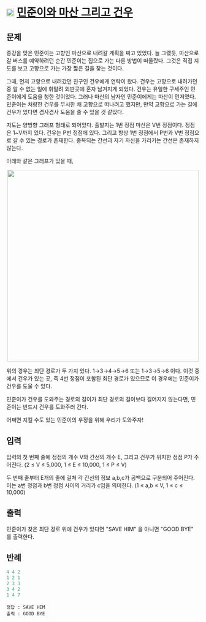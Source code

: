 # <img src="https://d2gd6pc034wcta.cloudfront.net/tier/12.svg" class="solvedac-tier" width=20> [민준이와 마산 그리고 건우](https://www.acmicpc.net/problem/18223)

## 문제
종강을 맞은 민준이는 고향인 마산으로 내려갈 계획을 짜고 있었다. 늘 그랬듯, 마산으로 갈 버스를 예약하려던 순간 민준이는 집으로 가는 다른 방법이 떠올랐다. 그것은 직접 지도를 보고 고향으로 가는 가장 짧은 길을 찾는 것이다.

그때, 먼저 고향으로 내려갔던 친구인 건우에게 연락이 왔다. 건우는 고향으로 내려가던 중 알 수 없는 일에 휘말려 외딴곳에 혼자 남겨지게 되었다. 건우는 유일한 구세주인 민준이에게 도움을 청한 것이었다. 그러나 마산의 남자인 민준이에게는 마산이 먼저였다. 민준이는 처량한 건우를 무시한 채 고향으로 떠나려고 했지만, 만약 고향으로 가는 길에 건우가 있다면 겸사겸사 도움을 줄 수 있을 것 같았다.

지도는 양방향 그래프 형태로 되어있다. 출발지는 1번 정점 마산은 V번 정점이다. 정점은 1~V까지 있다. 건우는 P번 정점에 있다.
그리고 항상 1번 정점에서 P번과 V번 정점으로 갈 수 있는 경로가 존재한다.
중복되는 간선과 자기 자신을 가리키는 간선은 존재하지 않는다.

아래와 같은 그래프가 있을 때,

<p align='center'><img src = "https://upload.acmicpc.net/202a6118-5a5c-462c-bce9-e9303701e63a/-/crop/724x635/187,35/-/preview/" width=500></p>

위의 경우는 최단 경로가 두 가지 있다.
1→3→4→5→6 또는 1→3→5→6 이다. 이것 중에서 건우가 있는 곳, 즉 4번 정점이 포함된 최단 경로가 있으므로 이 경우에는 민준이가 건우를 도울 수 있다.

민준이가 건우를 도와주는 경로의 길이가 최단 경로의 길이보다 길어지지 않는다면, 민준이는 반드시 건우를 도와주러 간다.

어쩌면 지킬 수도 있는 민준이의 우정을 위해 우리가 도와주자!

## 입력
입력의 첫 번째 줄에 정점의 개수 V와 간선의 개수 E, 그리고 건우가 위치한 정점 P가 주어진다. (2 ≤ V  ≤ 5,000, 1 ≤ E ≤ 10,000, 1 ≤ P  ≤ V)

두 번째 줄부터 E개의 줄에 걸쳐 각 간선의 정보 a,b,c가 공백으로 구분되어 주어진다. 이는 a번 정점과 b번 정점 사이의 거리가 c임을 의미한다. (1 ≤ a,b ≤ V, 1 ≤ c  ≤ 10,000)

## 출력
민준이가 찾은 최단 경로 위에 건우가 있다면 "SAVE HIM" 을 아니면 "GOOD BYE" 를 출력한다.

## 반례

```java
4 4 2
1 2 1
2 3 3
3 4 2
1 4 7
```

```
정답 : SAVE HIM
출력 : GOOD BYE
```
